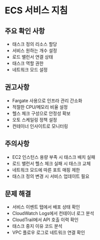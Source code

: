 # ECS 서비스 지침

## 주요 확인 사항
- 태스크 정의 리소스 할당
- 서비스 원하는 개수 설정
- 로드 밸런서 연결 상태
- 태스크 역할 권한
- 네트워크 모드 설정

## 권고사항
- Fargate 사용으로 인프라 관리 간소화
- 적절한 CPU/메모리 비율 설정
- 헬스 체크 구성으로 안정성 확보
- 오토 스케일링 정책 설정
- 컨테이너 인사이트로 모니터링

## 주의사항
- EC2 인스턴스 용량 부족 시 태스크 배치 실패
- 로드 밸런서 헬스 체크 실패 시 태스크 교체
- 네트워크 모드에 따른 포트 매핑 제한
- 태스크 정의 변경 시 서비스 업데이트 필요

## 문제 해결
- 서비스 이벤트 탭에서 배포 상태 확인
- CloudWatch Logs에서 컨테이너 로그 분석
- CloudTrail에서 API 호출 이력 확인
- 태스크 중지 이유 코드 분석
- VPC 플로우 로그로 네트워크 연결 확인

